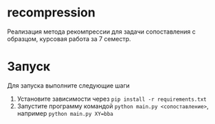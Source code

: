 # recompression

Реализация метода рекомпрессии для задачи сопоставления с образцом, курсовая работа за 7 семестр.

# Запуск

Для запуска выполните следующие шаги
1. Установите зависимости через `pip install -r requirements.txt`
2. Запустите программу командой `python main.py <сопоставление>`, например ``python main.py XY=bba``

